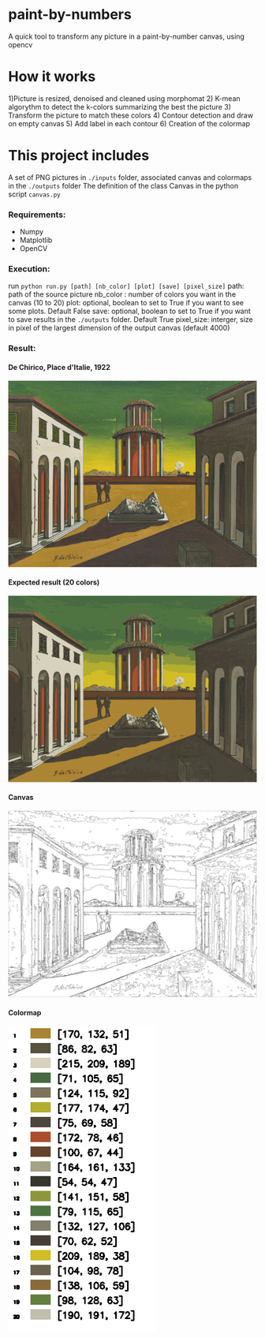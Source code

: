 # paint-by-numbers
A quick tool to transform any picture in a paint-by-number canvas, using opencv

# How it works
1)Picture is resized, denoised and cleaned using morphomat
2) K-mean algorythm to detect the k-colors summarizing the best the picture
3) Transform the picture to match these colors
4) Contour detection and draw on empty canvas
5) Add label in each contour
6) Creation of the colormap

# This project includes
A set of PNG pictures in `./inputs` folder, associated canvas and colormaps in the `./outputs` folder
The definition of the class Canvas in the python script `canvas.py`

### Requirements:
- Numpy
- Matplotlib
- OpenCV

### Execution:
run `python run.py [path] [nb_color] [plot] [save] [pixel_size]` 
path: path of the source picture
nb_color : number of colors you want in the canvas (10 to 20)
plot: optional, boolean to set to True if you want to see some plots. Default False
save: optional, boolean to set to True if you want to save results in the `./outputs` folder. Default True
pixel_size: interger, size in pixel of the largest dimension of the output canvas (default 4000)

### Result:

#### De Chirico, Place d'Italie, 1922
![alt text](https://github.com/Haha89/paint-by-number/blob/master/inputs/chirico.jpg "De Chirico, Place d'Italie, 1922")
#### Expected result (20 colors)
![alt text](https://github.com/Haha89/paint-by-number/blob/master/outputs/chirico-result.png "Expected result")
#### Canvas
![alt text](https://github.com/Haha89/paint-by-number/blob/master/outputs/chirico-canvas.png "Canvas")
#### Colormap
![alt text](https://github.com/Haha89/paint-by-number/blob/master/outputs/chirico-colormap.png "Colormap")

